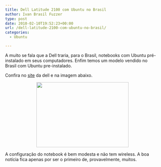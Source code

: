 ```yaml
---
title: Dell Latitude 2100 com Ubuntu no Brasil
author: Ivan Brasil Fuzzer
type: post
date: 2010-02-10T19:52:23+00:00
url: /dell-latitude-2100-com-ubuntu-no-brasil/
categories:
  - Ubuntu

---
```

A muito se fala que a Dell traria, para o Brasil, notebooks com Ubuntu pré-instalado em seus computadores. Enfim temos um modelo vendido no Brasil com Ubuntu pre-instalado.

Confira no [site][1] da dell e na imagem abaixo.

<center>
  <a href="http://www.ubuntero.com.br/wp-content/uploads/2010/02/Captura_de_tela-A-loja-on-line-da-Dell.-Monte-seu-próprio-sistema-Mozilla-Firefox.png"><img src="http://www.ubuntero.com.br/wp-content/uploads/2010/02/Captura_de_tela-A-loja-on-line-da-Dell.-Monte-seu-próprio-sistema-Mozilla-Firefox-300x212.png" alt="" title="Captura_de_tela-A loja on-line da Dell. Monte seu próprio sistema - Mozilla Firefox" width="300" height="212" class="aligncenter size-medium wp-image-903" /></a>
</center>

A configuração do notebook é bem modesta e não tem wireless. A boa notícia fica apenas por ser o primeiro de, provavelmente, muitos.

 [1]: http://configure.la.dell.com/dellstore/config.aspx?c=br&cs=brbsdt1&l=pt&oc=BLE21NBPT&s=bsd
